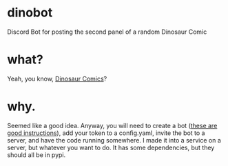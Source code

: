 # dinobot
Discord Bot for posting the second panel of a random Dinosaur Comic

# what?
Yeah, you know, [Dinosaur Comics](https://www.qwantz.com/)?

# why.
Seemed like a good idea. Anyway, you will need to create a bot ([these are good instructions](https://discordpy.readthedocs.io/en/stable/discord.html)), add your token to a config.yaml, invite the bot to a server, and have the code running somewhere. I made it into a service on a server, but whatever you want to do. It has some dependencies, but they should all be in pypi.